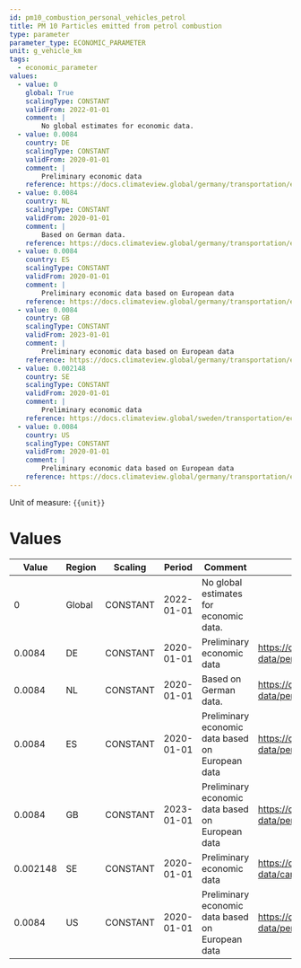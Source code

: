 ```yaml
---
id: pm10_combustion_personal_vehicles_petrol
title: PM 10 Particles emitted from petrol combustion
type: parameter
parameter_type: ECONOMIC_PARAMETER
unit: g_vehicle_km
tags:
  - economic_parameter
values:
  - value: 0
    global: True
    scalingType: CONSTANT
    validFrom: 2022-01-01
    comment: |
        No global estimates for economic data.
  - value: 0.0084
    country: DE
    scalingType: CONSTANT
    validFrom: 2020-01-01
    comment: |
        Preliminary economic data
    reference: https://docs.climateview.global/germany/transportation/economic-data/personal-vehicles/
  - value: 0.0084
    country: NL
    scalingType: CONSTANT
    validFrom: 2020-01-01
    comment: |
        Based on German data.
    reference: https://docs.climateview.global/germany/transportation/economic-data/personal-vehicles/
  - value: 0.0084
    country: ES
    scalingType: CONSTANT
    validFrom: 2020-01-01
    comment: |
        Preliminary economic data based on European data
    reference: https://docs.climateview.global/germany/transportation/economic-data/personal-vehicles/
  - value: 0.0084
    country: GB
    scalingType: CONSTANT
    validFrom: 2023-01-01
    comment: |
        Preliminary economic data based on European data
    reference: https://docs.climateview.global/germany/transportation/economic-data/personal-vehicles/
  - value: 0.002148
    country: SE
    scalingType: CONSTANT
    validFrom: 2020-01-01
    comment: |
        Preliminary economic data
    reference: https://docs.climateview.global/sweden/transportation/economic-data/car/
  - value: 0.0084
    country: US
    scalingType: CONSTANT
    validFrom: 2020-01-01
    comment: |
        Preliminary economic data based on European data
    reference: https://docs.climateview.global/germany/transportation/economic-data/personal-vehicles/
---
```



Unit of measure: `{{unit}}`


# Values


| Value | Region | Scaling | Period | Comment | Reference |
|-------|--------|---------|--------|---------|-----------|
| 0 | Global | CONSTANT | 2022-01-01 | No global estimates for economic data. |  |
| 0.0084 | DE | CONSTANT | 2020-01-01 | Preliminary economic data | https://docs.climateview.global/germany/transportation/economic-data/personal-vehicles/ |
| 0.0084 | NL | CONSTANT | 2020-01-01 | Based on German data. | https://docs.climateview.global/germany/transportation/economic-data/personal-vehicles/ |
| 0.0084 | ES | CONSTANT | 2020-01-01 | Preliminary economic data based on European data | https://docs.climateview.global/germany/transportation/economic-data/personal-vehicles/ |
| 0.0084 | GB | CONSTANT | 2023-01-01 | Preliminary economic data based on European data | https://docs.climateview.global/germany/transportation/economic-data/personal-vehicles/ |
| 0.002148 | SE | CONSTANT | 2020-01-01 | Preliminary economic data | https://docs.climateview.global/sweden/transportation/economic-data/car/ |
| 0.0084 | US | CONSTANT | 2020-01-01 | Preliminary economic data based on European data | https://docs.climateview.global/germany/transportation/economic-data/personal-vehicles/ |


